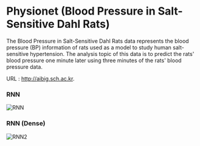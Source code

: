 # Physionet (Blood Pressure in Salt-Sensitive Dahl Rats)
The Blood Pressure in Salt-Sensitive Dahl Rats data represents the blood pressure (BP) information of rats used as a model to study human salt-sensitive hypertension.
The analysis topic of this data is to predict the rats' blood pressure one minute later using three minutes of the rats' blood pressure data.

URL : http://aibig.sch.ac.kr.

### RNN
![RNN](https://github.com/hoon0303/Physionet/assets/53135286/105b975e-6213-424c-bd8c-69ef66a90334)
### RNN (Dense)
![RNN2](https://github.com/hoon0303/Physionet/assets/53135286/d83d721b-7d37-4b41-b4ed-f51396090a73)

